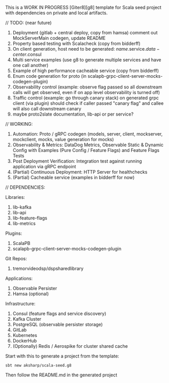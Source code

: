 This is a WORK IN PROGRESS [Giter8][g8] template for Scala seed project with dependencies on private and local artifacts.

// TODO: (near future)
1. Deployment (gitlab + central deploy, copy from hamsa) comment out MockServerMain codegen, update README
2. Property based testing with Scalacheck (copy from bidderff)
3. On client generation, host need to be generated: $name$.service.$data-center$.consul
4. Multi service examples (use g8 to generate multiple services and have one call another)
5. Example of high performance cacheable service (copy from bidderff)
6. Enum code generation for proto (in scalapb-grpc-client-server-mocks-codegen-plugin)
7. Observability control (example: observe flag passed so all downstream calls will get observed, even if on app level observability is turned off)
8. Traffic control (example: go through canary stack) on generated grpc client (via plugin) should check if caller passed "canary flag" and callee will also call downstream canary
9. maybe proto2slate documentation, lib-api or per service?

// WORKING:
1. Automation: Proto / gRPC codegen (models, server, client, mockserver, mockclient, mocks, value generation for mocks)
2. Observability & Metrics: DataDog Metrics, Observable Static & Dynamic Config with Examples (Pure Config / Feature Flags) and Feature Flags Tests
4. Post Deployment Verification: Integration test against running application via gRPC endpoint
5. (Partial) Continuous Deployment: HTTP Server for healthchecks
3. (Partial) Cacheable service (examples in bidderff for now)

// DEPENDENCIES:

Libraries:
1) lib-kafka
2) lib-api
3) lib-feature-flags
4) lib-metrics

Plugins:
1) ScalaPB
4) scalapb-grpc-client-server-mocks-codegen-plugin

Git Repos:
1) tremorvideodsp/dspsharedlibrary
   
Applications:
1) Observable Persister
2) Hamsa (optional)

Infrastructure:
1) Consul (feature flags and service discovery)
2) Kafka Cluster
3) PostgreSQL (observable persister storage)
4) GitLab
5) Kubernetes
6) DockerHub
7) (Optionally) Redis / Aerospike for cluster shared cache

Start with this to generate a project from the template:
```
sbt new aksharp/scala-seed.g8
```

Then follow the README.md in the generated project


